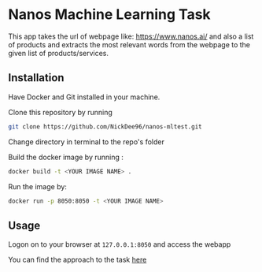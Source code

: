 # Nanos Machine Learning Task

This app takes the  url of webpage like: https://www.nanos.ai/ and also a list of products and extracts the most relevant words from the webpage to
the given list of products/services.


## Installation

Have Docker and Git installed in your machine.

Clone this repository by running

```bash
git clone https://github.com/NickDee96/nanos-mltest.git
```

Change directory in terminal  to the repo's folder

Build the docker image by running : 

```bash
docker build -t <YOUR IMAGE NAME> .
```

Run the image by:

```bash
docker run -p 8050:8050 -t <YOUR IMAGE NAME>
```

## Usage

Logon on to your browser at `127.0.0.1:8050` and access the webapp

You can find the approach to the task [here](https://github.com/NickDee96/nanos-mltest/blob/master/Nanos%20Machine%20Learning%20Task%20Approach_2.pdf)